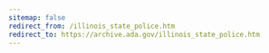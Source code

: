 ```yaml
---
sitemap: false 
redirect_from: /illinois_state_police.htm 
redirect_to: https://archive.ada.gov/illinois_state_police.htm 
---
```

